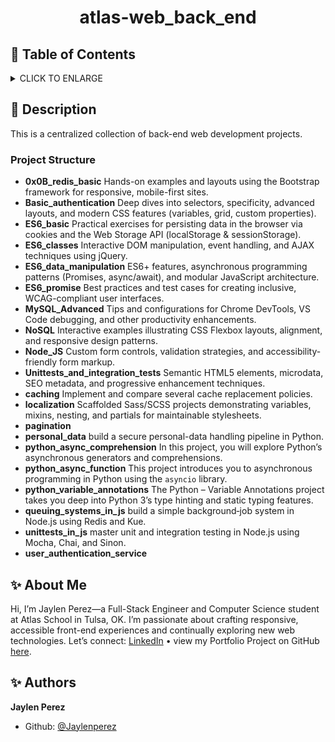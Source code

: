 # <p align="center">atlas-web_back_end</p>

## :bookmark: Table of Contents

<details>
        <summary>
        CLICK TO ENLARGE
        </summary>
        :memo: <a href="#description">Description</a>
        <br>
        :sparkles: <a href="#about-me">About Me</a>
        <br>
        :sparkles: <a href="#authors">Authors</a>
</details>

## :memo: <span id="description">Description</span>

This is a centralized collection of back-end web development projects.

### Project Structure

- **0x0B_redis_basic**
  Hands-on examples and layouts using the Bootstrap framework for responsive, mobile-first sites.
- **Basic_authentication**
  Deep dives into selectors, specificity, advanced layouts, and modern CSS features (variables, grid, custom properties).
- **ES6_basic**
  Practical exercises for persisting data in the browser via cookies and the Web Storage API (localStorage & sessionStorage).
- **ES6_classes**
  Interactive DOM manipulation, event handling, and AJAX techniques using jQuery.
- **ES6_data_manipulation**
  ES6+ features, asynchronous programming patterns (Promises, async/await), and modular JavaScript architecture.
- **ES6_promise**
  Best practices and test cases for creating inclusive, WCAG-compliant user interfaces.
- **MySQL_Advanced**
  Tips and configurations for Chrome DevTools, VS Code debugging, and other productivity enhancements.
- **NoSQL**
  Interactive examples illustrating CSS Flexbox layouts, alignment, and responsive design patterns.
- **Node_JS**
  Custom form controls, validation strategies, and accessibility-friendly form markup.
- **Unittests_and_integration_tests**
  Semantic HTML5 elements, microdata, SEO metadata, and progressive enhancement techniques.
- **caching**
  Implement and compare several cache replacement policies.
- **localization**
  Scaffolded Sass/SCSS projects demonstrating variables, mixins, nesting, and partials for maintainable stylesheets.
- **pagination**
- **personal_data**
  build a secure personal-data handling pipeline in Python.
- **python_async_comprehension**
  In this project, you will explore Python’s asynchronous generators and comprehensions.
- **python_async_function**
  This project introduces you to asynchronous programming in Python using the `asyncio` library.
- **python_variable_annotations**
  The Python – Variable Annotations project takes you deep into Python 3’s type hinting and static typing features.
- **queuing_systems_in_js**
  build a simple background‐job system in Node.js using Redis and Kue.
- **unittests_in_js**
  master unit and integration testing in Node.js using Mocha, Chai, and Sinon.
- **user_authentication_service**

## :sparkles: <span id="about-me">About Me</span>

Hi, I’m Jaylen Perez—a Full-Stack Engineer and Computer Science student at Atlas School in Tulsa, OK. I’m passionate about crafting responsive, accessible front-end experiences and continually exploring new web technologies. Let’s connect: [LinkedIn](www.linkedin.com/in/jaylenperez) • view my Portfolio Project on GitHub [here](https://github.com/jaylen-perez/portfolio-project).

## :sparkles: <span id="authors">Authors</span>

**Jaylen Perez**

- Github: [@Jaylenperez](https://github.com/Jaylenperez)
